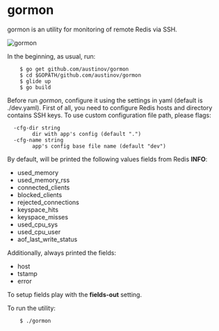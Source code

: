 # gormon

gormon is an utility for monitoring of remote Redis via SSH.

![gormon](https://github.com/austinov/gormon/blob/assets/screenshot.gif)

In the beginning, as usual, run:
```
    $ go get github.com/austinov/gormon
    $ cd $GOPATH/github.com/austinov/gormon
    $ glide up
    $ go build
```

Before run *gormon*, configure it using the settings in yaml (default is ./dev.yaml).
First of all, you need to configure Redis hosts and directory contains SSH keys.
To use custom configuration file path, please flags:
```
  -cfg-dir string
    	dir with app's config (default ".")
  -cfg-name string
    	app's config base file name (default "dev")
```

By default, will be printed the following values fields from Redis **INFO**:
  - used_memory
  - used_memory_rss
  - connected_clients
  - blocked_clients
  - rejected_connections
  - keyspace_hits
  - keyspace_misses
  - used_cpu_sys
  - used_cpu_user
  - aof_last_write_status

Additionally, always printed the fields:
  - host
  - tstamp
  - error

To setup fields play with the **fields-out** setting.

To run the utility:
```
    $ ./gormon
```